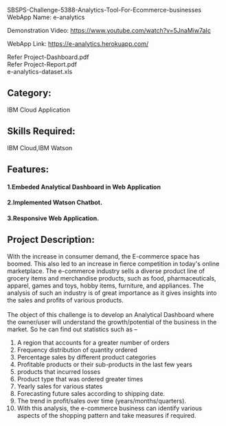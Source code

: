 SBSPS-Challenge-5388-Analytics-Tool-For-Ecommerce-businesses<br>
WebApp Name: e-analytics

Demonstration Video:
https://www.youtube.com/watch?v=5JnaMiw7aIc

WebApp Link:
https://e-analytics.herokuapp.com/

Refer Project-Dashboard.pdf<br>
Refer Project-Report.pdf<br>
e-analytics-dataset.xls

## Category:
IBM Cloud Application

## Skills Required:
IBM Cloud,IBM Watson

## Features:
#### 1.Embeded Analytical Dashboard in  Web Application
#### 2.Implemented Watson Chatbot.
#### 3.Responsive Web Application.

## Project Description:

With the increase in consumer demand, the E-commerce space has boomed. This also led to an increase in fierce competition in today's online marketplace. The e-commerce industry sells a diverse product line of grocery items and merchandise products, such as food, pharmaceuticals, apparel, games and toys, hobby items, furniture, and appliances. The analysis of such an industry is of great importance as it gives insights into the sales and profits of various products.<br><br>
The object of this challenge is to develop an Analytical Dashboard where the owner/user will understand the growth/potential of the business in the market. So he can find out statistics such as –  <br>

1. A region that accounts for a greater number of orders  <br>
2. Frequency distribution of quantity ordered  <br>
3. Percentage sales by different product categories <br>
4. Profitable products or their sub-products in the last few years <br>
5. products  that incurred losses<br>
6. Product type that was ordered greater times <br>
7. Yearly sales for various states<br>
8. Forecasting future sales according to shipping date.<br>
9. The trend in profit/sales over time (years/months/quarters).<br>
10. With this analysis, the e-commerce business can identify various aspects of the shopping pattern and take measures if required.
